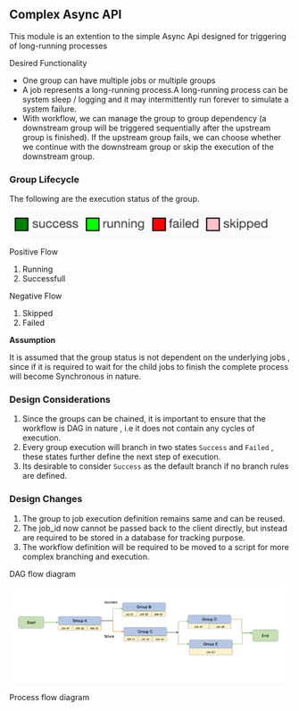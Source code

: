 ## **Complex Async API**

This module is an extention to the simple Async Api designed for triggering of long-running processes 

Desired Functionality
   -  One group can have multiple jobs or multiple groups 
   - A job represents a long-running process.A long-running process can be system sleep / logging and it may intermittently run
forever to simulate a system failure.
  - With workflow, we can manage the group to group dependency (a downstream group will be
triggered sequentially after the upstream group is finished). If the upstream group fails, we
can choose whether we continue with the downstream group or skip the execution of the
downstream group.

### **Group Lifecycle**

The following are the execution status of the group.

![img.png](img.png)


Positive Flow
1. Running
2. Successfull

Negative Flow
1. Skipped
2. Failed

**Assumption**

It is assumed that the group status is not dependent on the underlying jobs , since if it is required to wait for the child jobs to finish the complete process will become Synchronous in nature. 

### **Design Considerations**

1. Since the groups can be chained, it is important to ensure that the workflow is DAG in nature , i.e it does not contain any cycles of execution.
2. Every group execution will branch in two states `Success` and `Failed` , these states further define the next step of execution.
3. Its desirable to consider `Success` as the default branch if no branch rules are defined.

### **Design Changes**
1. The group to job execution definition remains same and can be reused.
2. The job_id now cannot be passed back to the client directly, but instead are required to be stored in a database for tracking purpose.
3. The workflow definition will be required to be moved to a script for more complex branching and execution.

DAG flow diagram

![img_1.png](img_1.png)

Process flow diagram